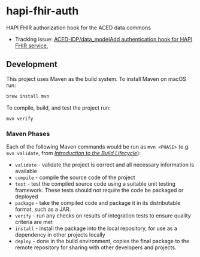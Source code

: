 # hapi-fhir-auth
HAPI FHIR authorization hook for the ACED data commons

- Tracking issue: [ACED-IDP/data_model](https://github.com/ACED-IDP/data_model)[Add authentication hook for HAPI FHIR service.](https://github.com/ACED-IDP/data_model/issues/34)


## Development

This project uses Maven as the build system. To install Maven on macOS run:

```sh
brew install mvn
```

To compile, build, and test the project run:

```
mvn verify
```

### Maven Phases

Each of the following Maven commands would be run as `mvn <PHASE>` (e.g. `mvn validate`, from *[Introduction to the Build Lifecycle](https://maven.apache.org/guides/introduction/introduction-to-the-lifecycle.html)*):

- `validate` - validate the project is correct and all necessary information is available
- `compile` - compile the source code of the project
- `test` - test the compiled source code using a suitable unit testing framework. These tests should not require the code be packaged or deployed
- `package` - take the compiled code and package it in its distributable format, such as a JAR.
- `verify` - run any checks on results of integration tests to ensure quality criteria are met
- `install` - install the package into the local repository, for use as a dependency in other projects locally
- `deploy` - done in the build environment, copies the final package to the remote repository for sharing with other developers and projects.
